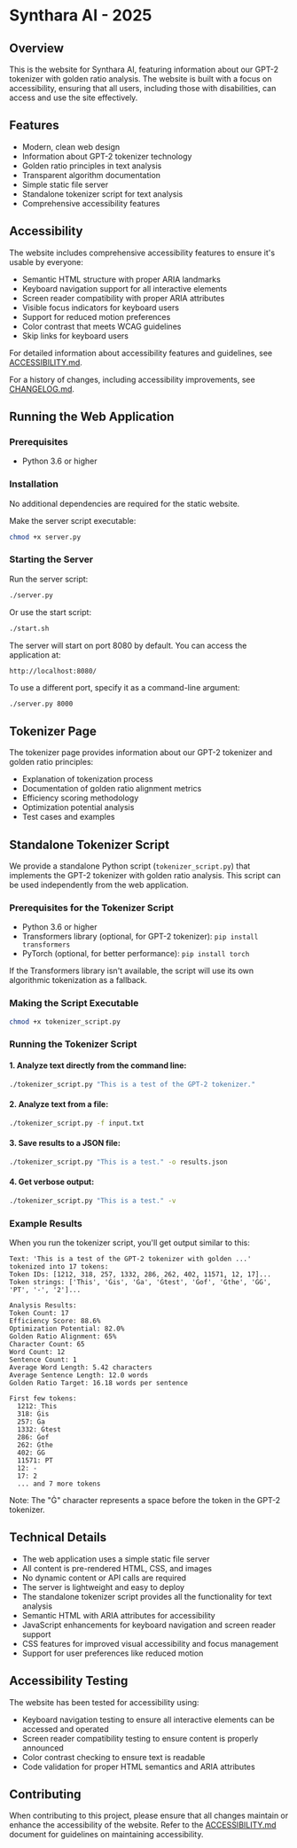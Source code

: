 # Synthara AI - 2025

## Overview

This is the website for Synthara AI, featuring information about our GPT-2 tokenizer with golden ratio analysis. The website is built with a focus on accessibility, ensuring that all users, including those with disabilities, can access and use the site effectively.

## Features

- Modern, clean web design
- Information about GPT-2 tokenizer technology
- Golden ratio principles in text analysis
- Transparent algorithm documentation
- Simple static file server
- Standalone tokenizer script for text analysis
- Comprehensive accessibility features

## Accessibility

The website includes comprehensive accessibility features to ensure it's usable by everyone:

- Semantic HTML structure with proper ARIA landmarks
- Keyboard navigation support for all interactive elements
- Screen reader compatibility with proper ARIA attributes
- Visible focus indicators for keyboard users
- Support for reduced motion preferences
- Color contrast that meets WCAG guidelines
- Skip links for keyboard users

For detailed information about accessibility features and guidelines, see [ACCESSIBILITY.md](ACCESSIBILITY.md).

For a history of changes, including accessibility improvements, see [CHANGELOG.md](CHANGELOG.md).

## Running the Web Application

### Prerequisites

- Python 3.6 or higher

### Installation

No additional dependencies are required for the static website.

Make the server script executable:

```bash
chmod +x server.py
```

### Starting the Server

Run the server script:

```bash
./server.py
```

Or use the start script:

```bash
./start.sh
```

The server will start on port 8080 by default. You can access the application at:

```
http://localhost:8080/
```

To use a different port, specify it as a command-line argument:

```bash
./server.py 8000
```

## Tokenizer Page

The tokenizer page provides information about our GPT-2 tokenizer and golden ratio principles:

- Explanation of tokenization process
- Documentation of golden ratio alignment metrics
- Efficiency scoring methodology
- Optimization potential analysis
- Test cases and examples

## Standalone Tokenizer Script

We provide a standalone Python script (`tokenizer_script.py`) that implements the GPT-2 tokenizer with golden ratio analysis. This script can be used independently from the web application.

### Prerequisites for the Tokenizer Script

- Python 3.6 or higher
- Transformers library (optional, for GPT-2 tokenizer): `pip install transformers`
- PyTorch (optional, for better performance): `pip install torch`

If the Transformers library isn't available, the script will use its own algorithmic tokenization as a fallback.

### Making the Script Executable

```bash
chmod +x tokenizer_script.py
```

### Running the Tokenizer Script

#### 1. Analyze text directly from the command line:

```bash
./tokenizer_script.py "This is a test of the GPT-2 tokenizer."
```

#### 2. Analyze text from a file:

```bash
./tokenizer_script.py -f input.txt
```

#### 3. Save results to a JSON file:

```bash
./tokenizer_script.py "This is a test." -o results.json
```

#### 4. Get verbose output:

```bash
./tokenizer_script.py "This is a test." -v
```

### Example Results

When you run the tokenizer script, you'll get output similar to this:

```
Text: 'This is a test of the GPT-2 tokenizer with golden ...' tokenized into 17 tokens:
Token IDs: [1212, 318, 257, 1332, 286, 262, 402, 11571, 12, 17]...
Token strings: ['This', 'Ġis', 'Ġa', 'Ġtest', 'Ġof', 'Ġthe', 'ĠG', 'PT', '-', '2']...

Analysis Results:
Token Count: 17
Efficiency Score: 88.6%
Optimization Potential: 82.0%
Golden Ratio Alignment: 65%
Character Count: 65
Word Count: 12
Sentence Count: 1
Average Word Length: 5.42 characters
Average Sentence Length: 12.0 words
Golden Ratio Target: 16.18 words per sentence

First few tokens:
  1212: This
  318: Ġis
  257: Ġa
  1332: Ġtest
  286: Ġof
  262: Ġthe
  402: ĠG
  11571: PT
  12: -
  17: 2
  ... and 7 more tokens
```

Note: The "Ġ" character represents a space before the token in the GPT-2 tokenizer.

## Technical Details

- The web application uses a simple static file server
- All content is pre-rendered HTML, CSS, and images
- No dynamic content or API calls are required
- The server is lightweight and easy to deploy
- The standalone tokenizer script provides all the functionality for text analysis
- Semantic HTML with ARIA attributes for accessibility
- JavaScript enhancements for keyboard navigation and screen reader support
- CSS features for improved visual accessibility and focus management
- Support for user preferences like reduced motion

## Accessibility Testing

The website has been tested for accessibility using:

- Keyboard navigation testing to ensure all interactive elements can be accessed and operated
- Screen reader compatibility testing to ensure content is properly announced
- Color contrast checking to ensure text is readable
- Code validation for proper HTML semantics and ARIA attributes

## Contributing

When contributing to this project, please ensure that all changes maintain or enhance the accessibility of the website. Refer to the [ACCESSIBILITY.md](ACCESSIBILITY.md) document for guidelines on maintaining accessibility.
